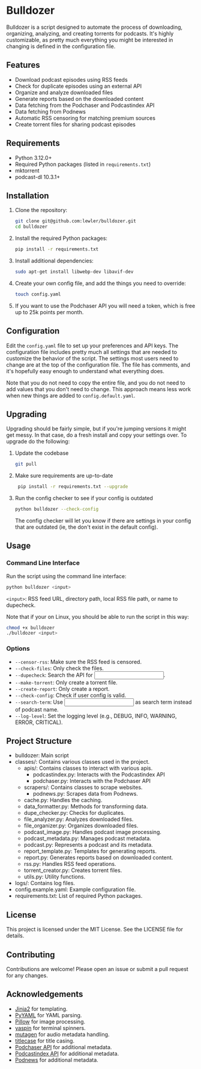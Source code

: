 # Bulldozer

Bulldozer is a script designed to automate the process of downloading, organizing, analyzing, and creating torrents for podcasts. It's highly customizable, as pretty much everything you might be interested in changing is defined in the configuration file.

## Features

- Download podcast episodes using RSS feeds
- Check for duplicate episodes using an external API
- Organize and analyze downloaded files
- Generate reports based on the downloaded content
- Data fetching from the Podchaser and Podcastindex API
- Data fetching from Podnews
- Automatic RSS censoring for matching premium sources
- Create torrent files for sharing podcast episodes

## Requirements

- Python 3.12.0+
- Required Python packages (listed in `requirements.txt`)
- mktorrent
- podcast-dl 10.3.1+

## Installation

1. Clone the repository:
    ```sh
    git clone git@github.com:lewler/bulldozer.git
    cd bulldozer
    ```

2. Install the required Python packages:
    ```sh
    pip install -r requirements.txt
    ```

3. Install additional dependencies:
    ```sh
    sudo apt-get install libwebp-dev libavif-dev
    ```

4. Create your own config file, and add the things you need to override:
    ```sh
    touch config.yaml
    ```

5. If you want to use the Podchaser API you will need a token, which is free up to 25k points per month.

## Configuration

Edit the `config.yaml` file to set up your preferences and API keys. The configuration file includes pretty much all settings that are needed to customize the behavior of the script. The settings most users need to change are at the top of the configuration file. The file has comments, and it's hopefully easy enough to understand what everything does.

Note that you do not need to copy the entire file, and you do not need to add values that you don't need to change. This approach means less work when new things are added to `config.default.yaml`.

## Upgrading

Upgrading should be fairly simple, but if you're jumping versions it might get messy. In that case, do a fresh install and copy your settings over. To upgrade do the following:

1. Update the codebase
    ```sh
    git pull
    ````

2. Make sure requirements are up-to-date
    ```sh
     pip install -r requirements.txt --upgrade
    ```

3. Run the config checker to see if your config is outdated
    ```sh
    python bulldozer --check-config
    ```
    The config checker will let you know if there are settings in your config that are outdated (ie, the don't exist in the default config).


## Usage

### Command Line Interface

Run the script using the command line interface:

```sh
python bulldozer <input>
```
`<input>`: RSS feed URL, directory path, local RSS file path, or name to dupecheck.

Note that if your on Linux, you should be able to run the script in this way:
```sh
chmod +x bulldozer
./bulldozer <input>
```

### Options
- `--censor-rss`: Make sure the RSS feed is censored.
- `--check-files`: Only check the files.
- `--dupecheck`: Search the API for <input>.
- `--make-torrent`: Only create a torrent file.
- `--create-report`: Only create a report.
- `--check-config`: Check if user config is valid.
- `--search-term`: Use <input> as search term instead of podcast name.
- `--log-level`: Set the logging level (e.g., DEBUG, INFO, WARNING, ERROR, CRITICAL).

## Project Structure

- bulldozer: Main script
- classes/: Contains various classes used in the project.
  - apis/: Contains classes to interact with various apis.
    - podcastindex.py: Interacts with the Podcastindex API
    - podchaser.py: Interacts with the Podchaser API
  - scrapers/: Contains classes to scrape websites.
    - podnews.py: Scrapes data from Podnews.
  - cache.py: Handles the caching.
  - data_formatter.py: Methods for transforming data.
  - dupe_checker.py: Checks for duplicates.
  - file_analyzer.py: Analyzes downloaded files.
  - file_organizer.py: Organizes downloaded files.
  - podcast_image.py: Handles podcast image processing.
  - podcast_metadata.py: Manages podcast metadata.
  - podcast.py: Represents a podcast and its metadata.
  - report_template.py: Templates for generating reports.
  - report.py: Generates reports based on downloaded content.
  - rss.py: Handles RSS feed operations.
  - torrent_creator.py: Creates torrent files.
  - utils.py: Utility functions.
- logs/: Contains log files.
- config.example.yaml: Example configuration file.
- requirements.txt: List of required Python packages.

## License

This project is licensed under the MIT License. See the LICENSE file for details.

## Contributing

Contributions are welcome! Please open an issue or submit a pull request for any changes.

## Acknowledgements

- [Jinja2](https://pypi.org/project/Jinja2/) for templating.
- [PyYAML](https://pypi.org/project/PyYAML/) for YAML parsing.
- [Pillow](https://pypi.org/project/pillow/) for image processing.
- [yaspin](https://pypi.org/project/yaspin/) for terminal spinners.
- [mutagen](https://pypi.org/project/mutagen/) for audio metadata handling.
- [titlecase](https://pypi.org/project/titlecase/) for title casing.
- [Podchaser API](https://api-docs.podchaser.com/docs/overview) for additional metadata.
- [Podcastindex API](https://podcastindex.org) for additional metadata.
- [Podnews](https://podnews.net) for additional metadata.